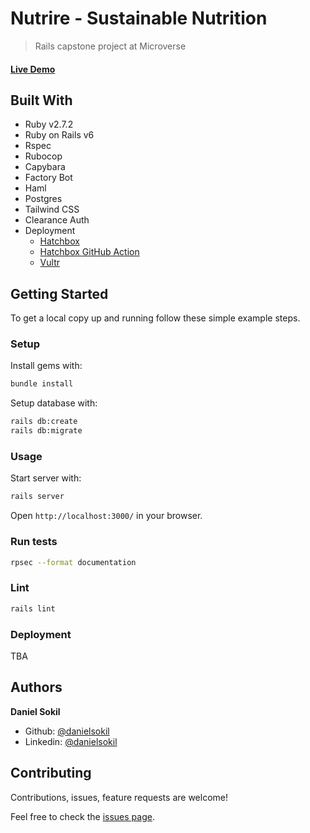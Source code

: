 # Nutrire - Sustainable Nutrition

> Rails capstone project at Microverse

#### [Live Demo](https://nutrire-298623.ue.r.appspot.com/)

## Built With

- Ruby v2.7.2
- Ruby on Rails v6
- Rspec
- Rubocop
- Capybara
- Factory Bot
- Haml
- Postgres
- Tailwind CSS
- Clearance Auth
- Deployment
    - [Hatchbox](https://www.hatchbox.io)
    - [Hatchbox GitHub Action](https://github.com/hatchboxio/github-hatchbox-deploy-action)
    - [Vultr](https://www.vultr.com)

## Getting Started

To get a local copy up and running follow these simple example steps.

### Setup

Install gems with:

```bash
bundle install
```

Setup database with:

```bash
rails db:create
rails db:migrate
```

### Usage

Start server with:

```bash
rails server
```

Open `http://localhost:3000/` in your browser.

### Run tests

```bash
rpsec --format documentation
```

### Lint

```bash
rails lint
```

### Deployment

TBA

## Authors

**Daniel Sokil**

- Github: [@danielsokil](https://github.com/danielsokil)
- Linkedin: [@danielsokil](https://www.linkedin.com/in/daniel-sokil)

## Contributing

Contributions, issues, feature requests are welcome!

Feel free to check the [issues page](https://github.com/danielsokil/nutrire/issues).
